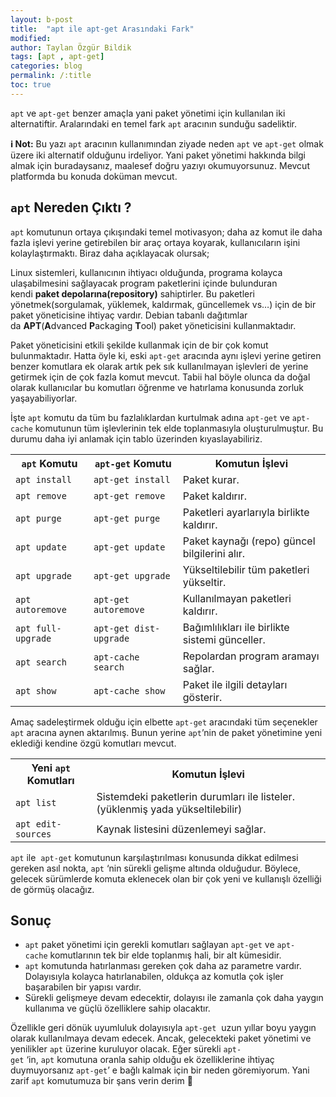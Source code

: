 ```yaml
---
layout: b-post
title:  "apt ile apt-get Arasındaki Fark"
modified:
author: Taylan Özgür Bildik
tags: [apt , apt-get]
categories: blog 
permalink: /:title
toc: true
---
```



`apt` ve `apt-get` benzer amaçla yani paket yönetimi için kullanılan iki alternatiftir. Aralarındaki en temel fark `apt` aracının sunduğu sadeliktir. 

<p class="mavi"><strong>ℹ️ Not:</strong> Bu yazı <code class="language-plaintext highlighter-rouge">apt</code> aracının kullanımından ziyade neden <code class="language-plaintext highlighter-rouge">apt</code> ve <code class="language-plaintext highlighter-rouge">apt-get</code> olmak üzere iki alternatif olduğunu irdeliyor. Yani paket yönetimi hakkında bilgi almak için buradaysanız, maalesef doğru yazıyı okumuyorsunuz. Mevcut platformda bu konuda doküman mevcut.</p>

## `apt` Nereden Çıktı ?

`apt` komutunun ortaya çıkışındaki temel motivasyon; daha az komut ile daha fazla işlevi yerine getirebilen bir araç ortaya koyarak, kullanıcıların işini kolaylaştırmaktı. Biraz daha açıklayacak olursak;

Linux sistemleri, kullanıcının ihtiyacı olduğunda, programa kolayca ulaşabilmesini sağlayacak program paketlerini içinde bulunduran kendi **paket depolarına(repository)** sahiptirler. Bu paketleri yönetmek(sorgulamak, yüklemek, kaldırmak, güncellemek vs…) için de bir paket yöneticisine ihtiyaç vardır. Debian tabanlı dağıtımlar da **APT**(**A**dvanced **P**ackaging **T**ool) paket yöneticisini kullanmaktadır.

Paket yöneticisini etkili şekilde kullanmak için de bir çok komut bulunmaktadır. Hatta öyle ki, eski `apt-get` aracında aynı işlevi yerine getiren benzer komutlara ek olarak artık pek sık kullanılmayan işlevleri de yerine getirmek için de çok fazla komut mevcut. Tabii hal böyle olunca da doğal olarak kullanıcılar bu komutları öğrenme ve hatırlama konusunda zorluk yaşayabiliyorlar.

İşte `apt` komutu da tüm bu fazlalıklardan kurtulmak adına `apt-get` ve `apt-cache` komutunun tüm işlevlerinin tek elde toplanmasıyla oluşturulmuştur. Bu durumu daha iyi anlamak için tablo üzerinden kıyaslayabiliriz.



<table class="table table-dark table-striped">
  <tr>
    <th><code class="language-plaintext highlighter-rouge">apt</code> Komutu</th>
    <th><code class="language-plaintext highlighter-rouge">apt-get</code> Komutu</th>
    <th>Komutun İşlevi</th>
  </tr>
  <tr>
    <td><code class="language-plaintext highlighter-rouge">apt install</code></td>
    <td><code class="language-plaintext highlighter-rouge">apt-get install</code></td>
    <td>Paket kurar.</td>
  </tr>
  <tr>
    <td><code class="language-plaintext highlighter-rouge">apt remove</code></td>
    <td><code class="language-plaintext highlighter-rouge">apt-get remove</code></td>
    <td>Paket kaldırır.</td>
  </tr>
  <tr>
    <td><code class="language-plaintext highlighter-rouge">apt purge</code></td>
    <td><code class="language-plaintext highlighter-rouge">apt-get purge</code></td>
    <td>Paketleri ayarlarıyla birlikte kaldırır.</td>
  </tr>
  <tr>
    <td><code class="language-plaintext highlighter-rouge">apt update</code></td>
    <td><code class="language-plaintext highlighter-rouge">apt-get update</code></td>
    <td>Paket kaynağı (repo) güncel bilgilerini alır.</td>
  </tr>
  <tr>
    <td><code class="language-plaintext highlighter-rouge">apt upgrade</code></td>
    <td><code class="language-plaintext highlighter-rouge">apt-get upgrade</code></td>
    <td>Yükseltilebilir tüm paketleri yükseltir.</td>
  </tr>
  <tr>
    <td><code class="language-plaintext highlighter-rouge">apt autoremove</code></td>
    <td><code class="language-plaintext highlighter-rouge">apt-get autoremove</code></td>
    <td>Kullanılmayan paketleri kaldırır.</td>
  </tr>
  <tr>
    <td><code class="language-plaintext highlighter-rouge">apt full-upgrade</code></td>
    <td><code class="language-plaintext highlighter-rouge">apt-get dist-upgrade</code></td>
    <td>Bağımlılıkları ile birlikte sistemi günceller.</td>
  </tr>
  <tr>
    <td><code class="language-plaintext highlighter-rouge">apt search</code></td>
    <td><code class="language-plaintext highlighter-rouge">apt-cache search</code></td>
    <td>Repolardan program aramayı sağlar.</td>
  </tr>
  <tr>
    <td><code class="language-plaintext highlighter-rouge">apt show</code></td>
    <td><code class="language-plaintext highlighter-rouge">apt-cache show</code></td>
    <td>Paket ile ilgili detayları gösterir.</td>
  </tr>
</table>

Amaç sadeleştirmek olduğu için elbette `apt-get` aracındaki tüm seçenekler `apt` aracına aynen aktarılmış. Bunun yerine `apt`’nin de paket yönetimine yeni eklediği kendine özgü komutları mevcut.

<table class="table table-dark table-striped">
<tr>
    <th>Yeni <code class="language-plaintext highlighter-rouge">apt</code> Komutları</th>
    <th>Komutun İşlevi</th>
  </tr>
  <tr>
    <td><code class="language-plaintext highlighter-rouge">apt list</code></td>
    <td>Sistemdeki paketlerin durumları ile listeler. (yüklenmiş yada yükseltilebilir)</td>
  </tr>
  <tr>
    <td><code class="language-plaintext highlighter-rouge">apt edit-sources</code></td>
    <td>Kaynak listesini düzenlemeyi sağlar.</td>
  </tr>
</table>

`apt` ile  `apt-get` komutunun karşılaştırılması konusunda dikkat edilmesi gereken asıl nokta, `apt` ‘nin sürekli gelişme altında olduğudur. Böylece, gelecek sürümlerde komuta eklenecek olan bir çok yeni ve kullanışlı özelliği de görmüş olacağız.

## Sonuç

- `apt` paket yönetimi için gerekli komutları sağlayan `apt-get` ve `apt-cache` komutlarının tek bir elde toplanmış hali, bir alt kümesidir.
- `apt` komutunda hatırlanması gereken çok daha az parametre vardır. Dolayısıyla kolayca hatırlanabilen, oldukça az komutla çok işler başarabilen bir yapısı vardır.
- Sürekli gelişmeye devam edecektir, dolayısı ile zamanla çok daha yaygın kullanıma ve güçlü özelliklere sahip olacaktır.

Özellikle geri dönük uyumluluk dolayısıyla `apt-get`  uzun yıllar boyu yaygın olarak kullanılmaya devam edecek. Ancak, gelecekteki paket yönetimi ve yenilikler `apt` üzerine kuruluyor olacak. Eğer sürekli `apt-get` ‘in, `apt` komutuna oranla sahip olduğu ek özelliklerine ihtiyaç duymuyorsanız `apt-get`’ e bağlı kalmak için bir neden göremiyorum. Yani zarif `apt` komutumuza bir şans verin derim 🙂